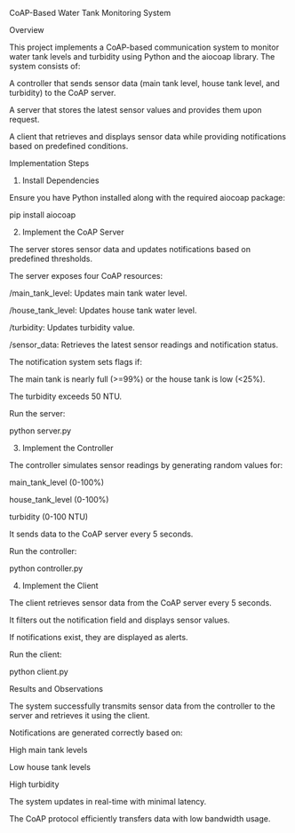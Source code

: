 CoAP-Based Water Tank Monitoring System

Overview

This project implements a CoAP-based communication system to monitor water tank levels and turbidity using Python and the aiocoap library. The system consists of:

A controller that sends sensor data (main tank level, house tank level, and turbidity) to the CoAP server.

A server that stores the latest sensor values and provides them upon request.

A client that retrieves and displays sensor data while providing notifications based on predefined conditions.

Implementation Steps

1. Install Dependencies

Ensure you have Python installed along with the required aiocoap package:

pip install aiocoap

2. Implement the CoAP Server

The server stores sensor data and updates notifications based on predefined thresholds.

The server exposes four CoAP resources:

/main_tank_level: Updates main tank water level.

/house_tank_level: Updates house tank water level.

/turbidity: Updates turbidity value.

/sensor_data: Retrieves the latest sensor readings and notification status.

The notification system sets flags if:

The main tank is nearly full (>=99%) or the house tank is low (<25%).

The turbidity exceeds 50 NTU.

Run the server:

python server.py

3. Implement the Controller

The controller simulates sensor readings by generating random values for:

main_tank_level (0-100%)

house_tank_level (0-100%)

turbidity (0-100 NTU)

It sends data to the CoAP server every 5 seconds.

Run the controller:

python controller.py

4. Implement the Client

The client retrieves sensor data from the CoAP server every 5 seconds.

It filters out the notification field and displays sensor values.

If notifications exist, they are displayed as alerts.

Run the client:

python client.py

Results and Observations

The system successfully transmits sensor data from the controller to the server and retrieves it using the client.

Notifications are generated correctly based on:

High main tank levels

Low house tank levels

High turbidity

The system updates in real-time with minimal latency.

The CoAP protocol efficiently transfers data with low bandwidth usage.
